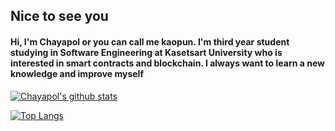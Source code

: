 ## Nice to see you

#### Hi, I'm Chayapol or you can call me kaopun. I'm third year student studying in Software Engineering at Kasetsart University who is interested in smart contracts and blockchain. I always want to learn a new knowledge and improve myself





[![Chayapol's github stats](https://github-readme-stats.vercel.app/api?username=Chayapol-c&theme=dracula)](https://github.com/Chayapol-c/github-readme-stats)

[![Top Langs](https://github-readme-stats.vercel.app/api/top-langs/?username=Chayapol-c&layout=compact&theme=dracula&langs_count=10)](https://github-readme-stats.vercel.app/api/top-langs/?username=Chayapol-c&layout=compact&theme=dracula&langs_count=10)
